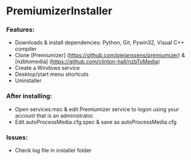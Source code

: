 # PremiumizerInstaller

### Features:
- Downloads & install dependencies: Python, Git, Pywin32, Visual C++ compiler
- Clone [Premiumizer] (https://github.com/piejanssens/premiumizer) & [nzbtomedia] (https://github.com/clinton-hall/nzbToMedia)
- Create a Windows service
- Desktop/start menu shortcuts
- Uninstaller


### After installing:
- Open services.msc & edit Premiumizer service to logon using your account that is an administrator.
- Edit autoProcessMedia.cfg.spec & save as autoProcessMedia.cfg

### Issues:
- Check log file in installer folder